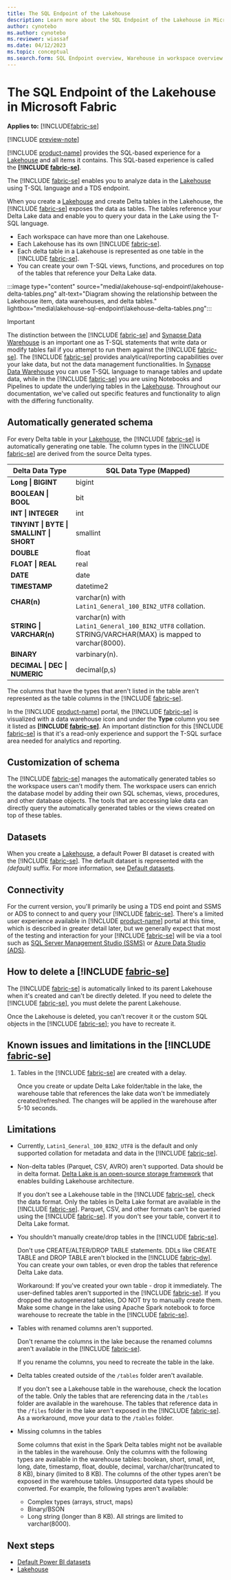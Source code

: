 ```yaml
---
title: The SQL Endpoint of the Lakehouse
description: Learn more about the SQL Endpoint of the Lakehouse in Microsoft Fabric that provides analytical capabilities over the Lake data.
author: cynotebo
ms.author: cynotebo
ms.reviewer: wiassaf
ms.date: 04/12/2023
ms.topic: conceptual
ms.search.form: SQL Endpoint overview, Warehouse in workspace overview
---
```


# The SQL Endpoint of the Lakehouse in Microsoft Fabric

**Applies to:** [!INCLUDE[fabric-se](includes/applies-to-version/fabric-se.md)]

[!INCLUDE [preview-note](../includes/preview-note.md)]

[!INCLUDE [product-name](../includes/product-name.md)] provides the SQL-based experience for a [Lakehouse](../data-engineering/lakehouse-overview.md) and all items it contains. This SQL-based experience is called the **[!INCLUDE [fabric-se](includes/fabric-se.md)]**. 

The [!INCLUDE [fabric-se](includes/fabric-se.md)] enables you to analyze data in the [Lakehouse](../data-engineering/lakehouse-overview.md) using T-SQL language and a TDS endpoint.

When you create a [Lakehouse](../data-engineering/lakehouse-overview.md) and create Delta tables in the Lakehouse, the [!INCLUDE [fabric-se](includes/fabric-se.md)] exposes the data as tables. The tables reference your Delta Lake data and enable you to query your data in the Lake using the T-SQL language. 

- Each workspace can have more than one Lakehouse. 
- Each Lakehouse has its own [!INCLUDE [fabric-se](includes/fabric-se.md)].
- Each delta table in a Lakehouse is represented as one table in the [!INCLUDE [fabric-se](includes/fabric-se.md)].
- You can create your own T-SQL views, functions, and procedures on top of the tables that reference your Delta Lake data.

:::image type="content" source="media\lakehouse-sql-endpoint\lakehouse-delta-tables.png" alt-text="Diagram showing the relationship between the Lakehouse item, data warehouses, and delta tables." lightbox="media\lakehouse-sql-endpoint\lakehouse-delta-tables.png":::

> [!IMPORTANT]
> The distinction between the [!INCLUDE [fabric-se](includes/fabric-se.md)] and [Synapse Data Warehouse](warehouse.md) is an important one as T-SQL statements that write data or modify tables fail if you attempt to run them against the [!INCLUDE [fabric-se](includes/fabric-se.md)]. The [!INCLUDE [fabric-se](includes/fabric-se.md)] provides analytical/reporting capabilities over your lake data, but not the data management functionalities. In [Synapse Data Warehouse](warehouse.md) you can use T-SQL language to manage tables and update data, while in the [!INCLUDE [fabric-se](includes/fabric-se.md)] you are using Notebooks and Pipelines to update the underlying tables in the [Lakehouse](../data-engineering/lakehouse-overview.md). Throughout our documentation, we've called out specific features and functionality to align with the differing functionality.

## Automatically generated schema

For every Delta table in your [Lakehouse](../data-engineering/lakehouse-overview.md), the [!INCLUDE [fabric-se](includes/fabric-se.md)] is automatically generating one table. The column types in the [!INCLUDE [fabric-se](includes/fabric-se.md)] are derived from the source Delta types.

| **Delta Data Type** | **SQL Data** **Type (Mapped)** |
|---|---|
| **Long &#124;** **BIGINT** | bigint |
| **BOOLEAN &#124;** **BOOL** | bit |
| **INT &#124; INTEGER** | int |
| **TINYINT &#124; BYTE &#124;** **SMALLINT &#124; SHORT** | smallint |
| **DOUBLE** | float |
| **FLOAT &#124; REAL** | real |
| **DATE** | date |
| **TIMESTAMP** | datetime2 |
| **CHAR(n)** | varchar(n) with `Latin1_General_100_BIN2_UTF8` collation. |
| **STRING &#124; VARCHAR(n)** | varchar(n) with `Latin1_General_100_BIN2_UTF8` collation. STRING/VARCHAR(MAX) is mapped to varchar(8000). |
| **BINARY** | varbinary(n). |
| **DECIMAL &#124; DEC &#124; NUMERIC** | decimal(p,s) |

The columns that have the types that aren't listed in the table aren't represented as the table columns in the [!INCLUDE [fabric-se](includes/fabric-se.md)].

In the [!INCLUDE [product-name](../includes/product-name.md)] portal, the [!INCLUDE [fabric-se](includes/fabric-se.md)] is visualized with a data warehouse icon and under the **Type** column you see it listed as **[!INCLUDE [fabric-se](includes/fabric-se.md)]**. An important distinction for this [!INCLUDE [fabric-se](includes/fabric-se.md)] is that it's a read-only experience and support the T-SQL surface area needed for analytics and reporting.

## Customization of schema

The [!INCLUDE [fabric-se](includes/fabric-se.md)] manages the automatically generated tables so the workspace users can't modify them. The workspace users can enrich the database model by adding their own SQL schemas, views, procedures, and other database objects.
The tools that are accessing lake data can directly query the automatically generated tables or the views created on top of these tables.

## Datasets

When you create a [Lakehouse](../data-engineering/lakehouse-overview.md), a default Power BI dataset is created with the [!INCLUDE [fabric-se](includes/fabric-se.md)]. The default dataset is represented with the *(default)* suffix. For more information, see [Default datasets](datasets.md).

## Connectivity

For the current version, you'll primarily be using a TDS end point and SSMS or ADS to connect to and query your [!INCLUDE [fabric-se](includes/fabric-se.md)]. There's a limited user experience available in [!INCLUDE [product-name](../includes/product-name.md)] portal at this time, which is described in greater detail later, but we generally expect that most of the testing and interaction for your [!INCLUDE [fabric-se](includes/fabric-se.md)] will be via a tool such as [SQL Server Management Studio (SSMS)](https://aka.ms/ssms) or [Azure Data Studio (ADS)](https://aka.ms/azuredatastudio).

## How to delete a [!INCLUDE [fabric-se](includes/fabric-se.md)]

The [!INCLUDE [fabric-se](includes/fabric-se.md)] is automatically linked to its parent Lakehouse when it's created and can't be directly deleted. If you need to delete the [!INCLUDE [fabric-se](includes/fabric-se.md)], you must delete the parent Lakehouse.

Once the Lakehouse is deleted, you can't recover it or the custom SQL objects in the [!INCLUDE [fabric-se](includes/fabric-se.md)]; you have to recreate it.

## Known issues and limitations in the [!INCLUDE [fabric-se](includes/fabric-se.md)]

1. Tables in the [!INCLUDE [fabric-se](includes/fabric-se.md)] are created with a delay.

   Once you create or update Delta Lake folder/table in the lake, the warehouse table that references the lake data won't be immediately created/refreshed. The changes will be applied in the warehouse after 5-10 seconds.

## Limitations

- Currently, `Latin1_General_100_BIN2_UTF8` is the default and only supported collation for metadata and data in the [!INCLUDE [fabric-se](includes/fabric-se.md)].

- Non-delta tables (Parquet, CSV, AVRO) aren't supported. Data should be in delta format. [Delta Lake is an open-source storage framework](https://delta.io/) that enables building Lakehouse architecture.

   If you don't see a Lakehouse table in the [!INCLUDE [fabric-se](includes/fabric-se.md)], check the data format. Only the tables in Delta Lake format are available in the [!INCLUDE [fabric-se](includes/fabric-se.md)]. Parquet, CSV, and other formats can't be queried using the [!INCLUDE [fabric-se](includes/fabric-se.md)]. If you don't see your table, convert it to Delta Lake format. 

- You shouldn't manually create/drop tables in the [!INCLUDE [fabric-se](includes/fabric-se.md)].

   Don't use CREATE/ALTER/DROP TABLE statements. DDLs like CREATE TABLE and DROP TABLE aren't blocked in the [!INCLUDE [fabric-dw](includes/fabric-dw.md)]. You can create your own tables, or even drop the tables that reference Delta Lake data. 

   Workaround: If you've created your own table - drop it immediately. The user-defined tables aren't supported in the [!INCLUDE [fabric-se](includes/fabric-se.md)]. If you dropped the autogenerated tables, DO NOT try to manually create them. Make some change in the lake using Apache Spark notebook to force warehouse to recreate the table in the [!INCLUDE [fabric-se](includes/fabric-se.md)].

- Tables with renamed columns aren't supported.

   Don't rename the columns in the lake because the renamed columns aren't available in the [!INCLUDE [fabric-se](includes/fabric-se.md)].

   If you rename the columns, you need to recreate the table in the lake.

- Delta tables created outside of the `/tables` folder aren't available.

   If you don't see a Lakehouse table in the warehouse, check the location of the table. Only the tables that are referencing data in the `/tables` folder are available in the warehouse. The tables that reference data in the `/files` folder in the lake aren't exposed in the [!INCLUDE [fabric-se](includes/fabric-se.md)]. As a workaround, move your data to the `/tables` folder.

- Missing columns in the tables

   Some columns that exist in the Spark Delta tables might not be available in the tables in the warehouse. Only the columns with the following types are available in the warehouse tables: boolean, short, small, int, long, date, timestamp, float, double, decimal, varchar/char(truncated to 8 KB), binary (limited to 8 KB). The columns of the other types aren't be exposed in the warehouse tables. Unsupported data types should be converted. For example, the following types aren't available:

   - Complex types (arrays, struct, maps)
   - Binary/BSON
   - Long string (longer than 8 KB). All strings are limited to varchar(8000).

## Next steps

- [Default Power BI datasets](datasets.md)
- [Lakehouse](../data-engineering/lakehouse-overview.md)